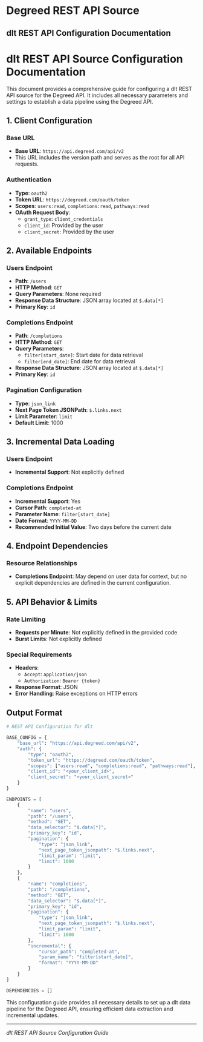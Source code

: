 # Degreed REST API Source

## dlt REST API Configuration Documentation

# dlt REST API Source Configuration Documentation

This document provides a comprehensive guide for configuring a dlt REST API source for the Degreed API. It includes all necessary parameters and settings to establish a data pipeline using the Degreed API.

## 1. Client Configuration

### Base URL
- **Base URL**: `https://api.degreed.com/api/v2`
- This URL includes the version path and serves as the root for all API requests.

### Authentication
- **Type**: `oauth2`
- **Token URL**: `https://degreed.com/oauth/token`
- **Scopes**: `users:read`, `completions:read`, `pathways:read`
- **OAuth Request Body**:
  - `grant_type`: `client_credentials`
  - `client_id`: Provided by the user
  - `client_secret`: Provided by the user

## 2. Available Endpoints

### Users Endpoint
- **Path**: `/users`
- **HTTP Method**: `GET`
- **Query Parameters**: None required
- **Response Data Structure**: JSON array located at `$.data[*]`
- **Primary Key**: `id`

### Completions Endpoint
- **Path**: `/completions`
- **HTTP Method**: `GET`
- **Query Parameters**:
  - `filter[start_date]`: Start date for data retrieval
  - `filter[end_date]`: End date for data retrieval
- **Response Data Structure**: JSON array located at `$.data[*]`
- **Primary Key**: `id`

### Pagination Configuration
- **Type**: `json_link`
- **Next Page Token JSONPath**: `$.links.next`
- **Limit Parameter**: `limit`
- **Default Limit**: 1000

## 3. Incremental Data Loading

### Users Endpoint
- **Incremental Support**: Not explicitly defined

### Completions Endpoint
- **Incremental Support**: Yes
- **Cursor Path**: `completed-at`
- **Parameter Name**: `filter[start_date]`
- **Date Format**: `YYYY-MM-DD`
- **Recommended Initial Value**: Two days before the current date

## 4. Endpoint Dependencies

### Resource Relationships
- **Completions Endpoint**: May depend on user data for context, but no explicit dependencies are defined in the current configuration.

## 5. API Behavior & Limits

### Rate Limiting
- **Requests per Minute**: Not explicitly defined in the provided code
- **Burst Limits**: Not explicitly defined

### Special Requirements
- **Headers**: 
  - `Accept`: `application/json`
  - `Authorization`: `Bearer {token}`
- **Response Format**: JSON
- **Error Handling**: Raise exceptions on HTTP errors

## Output Format

```python
# REST API Configuration for dlt

BASE_CONFIG = {
    "base_url": "https://api.degreed.com/api/v2",
    "auth": {
        "type": "oauth2",
        "token_url": "https://degreed.com/oauth/token",
        "scopes": ["users:read", "completions:read", "pathways:read"],
        "client_id": "<your_client_id>",
        "client_secret": "<your_client_secret>"
    }
}

ENDPOINTS = [
    {
        "name": "users",
        "path": "/users",
        "method": "GET",
        "data_selector": "$.data[*]",
        "primary_key": "id",
        "pagination": {
            "type": "json_link",
            "next_page_token_jsonpath": "$.links.next",
            "limit_param": "limit",
            "limit": 1000
        }
    },
    {
        "name": "completions",
        "path": "/completions",
        "method": "GET",
        "data_selector": "$.data[*]",
        "primary_key": "id",
        "pagination": {
            "type": "json_link",
            "next_page_token_jsonpath": "$.links.next",
            "limit_param": "limit",
            "limit": 1000
        },
        "incremental": {
            "cursor_path": "completed-at",
            "param_name": "filter[start_date]",
            "format": "YYYY-MM-DD"
        }
    }
]

DEPENDENCIES = []
```

This configuration guide provides all necessary details to set up a dlt data pipeline for the Degreed API, ensuring efficient data extraction and incremental updates.

---
*dlt REST API Source Configuration Guide*